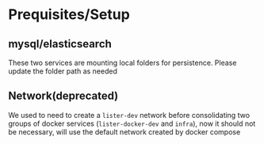 # Prequisites/Setup

## mysql/elasticsearch
These two services are mounting local folders for persistence. Please update the folder path as needed

## Network(deprecated) 
We used to need to create a `lister-dev` network before consolidating two groups of docker services (`lister-docker-dev` and `infra`), now it should not be necessary, will use the default network created by docker compose
